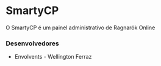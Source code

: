 SmartyCP
===============
O SmartyCP é um painel administrativo de Ragnarök Online
### Desenvolvedores
- Envolvents			- Wellington Ferraz
